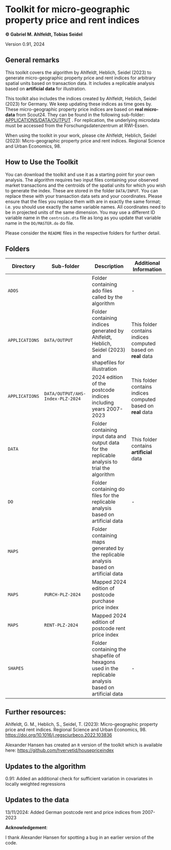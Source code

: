 # Toolkit for micro-geographic property price and rent indices 

**© Gabriel M. Ahlfeldt, Tobias Seidel**

Version 0.91, 2024

## General remarks

This toolkit covers the algorithm by Ahlfeldt, Heblich, Seidel (2023) to generate micro-geographic property price and rent indices for arbitrary spatial units based on transaction data. It includes a replicable analysis based on **artificial data** for illustration. 

This toolkit also includes the indices created by Ahlfeldt, Heblich, Seidel (2023) for Germany. We keep updating these indices as time goes by. These micro-geographic property price indices are based on **real micro-data** from Scout24. They can be found in the following sub-folder: [APPLICATIONS/DATA/OUTPUT](https://github.com/Ahlfeldt/AHS2023-toolkit/tree/main/APPLICATIONS/DATA/OUTPUT)
. For replication, the underlying microdata must be accessed from the Forschungsdatenzentrum at RWI-Essen. 

When using the toolkit in your work, please cite Ahlfeldt, Heblich, Seidel (2023): Micro-geographic property price and rent indices. Regional Science and Urban Economics, 98.

## How to Use the Toolkit

You can download the toolkit and use it as a starting point for your own analysis. The algorithm requires two input files containing your observed market transactions and the centroids of the spatial units for which you wish to generate the index. These are stored in the folder `DATA/INPUT`. You can replace these with your transaction data sets and your coordinates. Please ensure that the files you replace them with are in exactly the same format; i.e. you should use exactly the same variable names. All coordinates need to be in projected units of the same dimension. You may use a different ID variable name in the `centroids.dta` file as long as you update that variable name in the `DO/MASTER.do` do file.  

Please consider the `README` files in the respective folders for further detail.

## Folders

| Directory | Sub-folder | Description  | Additional Information |
| ------------- | ------ | --- | --- |
| `ADOS` | | Folder containing ado files called by the algorithm | -|
| `APPLICATIONS` | `DATA/OUTPUT` | Folder containing indices generated by Ahlfeldt, Heblich, Seidel (2023) and shapefiles for illustration | This folder contains indices computed based on **real** data |
| `APPLICATIONS` |  `DATA/OUTPUT/AHS-Index-PLZ-2024` | 2024 edition of the postcode indices including years 2007-2023 | This folder contains indices computed based on **real** data |
| `DATA` |  | Folder containing input data and output data for the replicable analysis to trial the algorithm | This folder contains **artificial** data  |
| `DO` |  | Folder containing do files for the replicable analysis based on artificial data |- |
| `MAPS` |  | Folder containing maps generated by the replicable analysis based on artificial data |  |
| `MAPS` | `PURCH-PLZ-2024` | Mapped 2024 edition of postcode purchase price index |  |
| `MAPS` | `RENT-PLZ-2024` | Mapped 2024 edition of postcode rent price index |  |
| `SHAPES` |  | Folder containing the shapefile of hexagons used in the replicable analysis based on artificial data |- |

## Further resources:

Ahlfeldt, G. M., Heblich, S., Seidel, T. (2023): Micro-geographic property price and rent indices. Regional Science and Urban Economics, 98. https://doi.org/10.1016/j.regsciurbeco.2022.103836

Alexander Hansen has created an `R` version of the toolkit which is available here: https://github.com/hvervetid/housepriceindex

## Updates to the algorithm

0.91: Added an additional check for sufficient variation in covariates in locally weighted regressions 

## Updates to the data
13/11/2024: Added German postcode rent and price indices from 2007-2023

**Acknowledgement**: 

I thank Alexander Hansen for spotting a bug in an earlier version of the code.
